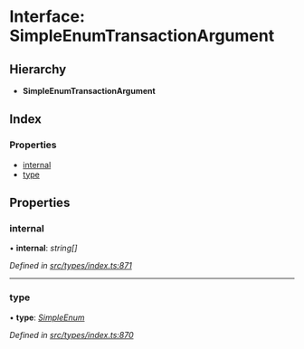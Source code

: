 # Interface: SimpleEnumTransactionArgument

## Hierarchy

* **SimpleEnumTransactionArgument**

## Index

### Properties

* [internal](simpleenumtransactionargument.md#internal)
* [type](simpleenumtransactionargument.md#type)

## Properties

###  internal

• **internal**: *string[]*

*Defined in [src/types/index.ts:871](https://github.com/PolymathNetwork/polymesh-sdk/blob/bf2b7a12/src/types/index.ts#L871)*

___

###  type

• **type**: *[SimpleEnum](../enums/transactionargumenttype.md#simpleenum)*

*Defined in [src/types/index.ts:870](https://github.com/PolymathNetwork/polymesh-sdk/blob/bf2b7a12/src/types/index.ts#L870)*
